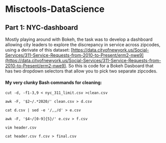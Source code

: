 # Misctools-DataScience
## Part 1: NYC-dashboard
Mostly playing around with Bokeh, the task was to develop a dashboard allowing city leaders to explore the discrepancy in service across zipcodes, 
using a derivate of this dataset:
[https://data.cityofnewyork.us/Social-Services/311-Service-Requests-from-2010-to-Present/erm2-nwe9](https://data.cityofnewyork.us/Social-Services/311-Service-Requests-from-2010-to-Present/erm2-nwe9). So this is code for a Bokeh Dasboard that has two dropdown selectors that allow you to pick two separate zipcodes. 
#### My very clunky Bash commands for cleaning:
`cut -d, -f1-3,9 < nyc_311_limit.csv >clean.csv`  

`awk -F, '$2~/.*2020/' clean.csv > d.csv    `

`cat d.csv | sed -e '/,,/d' > e.csv `

 `awk -F, '$4~/[0-9]{5}/' e.csv > f.csv `     
 
`vim header.csv  `

`cat header.csv f.csv > final.csv`

